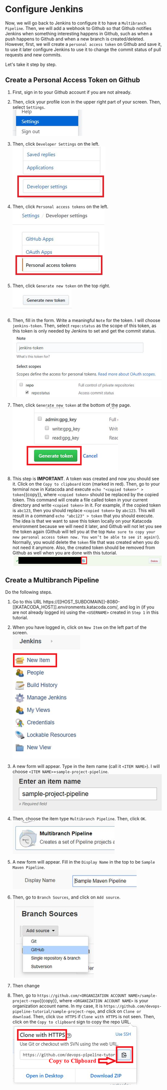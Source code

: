 # Configure Jenkins

Now, we will go back to Jenkins to configure it to have a `Multibranch Pipeline`. Then, we will add a webhook to Github so that Github notifies Jenkins when something interesting happens in Github, such as when a push happens to Github and when a new branch is created/deleted. However, first, we will create a `personal access token` on Github and save it, to use it later configure Jenkins to use it to change the commit status of pull requests and new commits.

Let's take it step by step.

## Create a Personal Access Token on Github

1. First, sign in to your Github account if you are not already.

1. Then, click your profile icon in the upper right part of your screen. Then, select `Settings`.  
![](./assets/settings.png)

1. Then, click `Developer Settings` on the left.  
![](./assets/developer_settings.png)

1. Then, click `Personal access tokens` on the left.  
![](./assets/pers_access_token_github.png)

1. Then, click `Generate new token` on the top right.  
![](./assets/generate_new_token.png)

1. Then, fill in the form. Write a meaningful `Note` for the token. I will choose `jenkins-token`. Then, select `repo:status` as the scope of this token, as this token is only needed by Jenkins to set and get the commit status.  
![](./assets/token_form_github.png)

1. Then, click `Generate new token` at the bottom of the page.  
![](./assets/generate_token_button.png)

1. This step is **IMPORTANT**. A token was created and now you should see it. Click on the `Copy to clipboard` icon (marked in red). Then, go to your terminal now in Katacoda and execute `echo "<copied token>" > token`{{copy}}, where `<copied token>` should be replaced by the copied token. This command will create a file called token in your current directory and write `<copied token>` in it. For example, if the copied token is `abc123`, then you should replace `<copied token>` by `abc123`. This will result in a command `echo "abc123" > token` that you should execute. The idea is that we want to save this token locally on your Katacoda environment because we will need it later, and Github will not let you see the token again (Github will tell you at the top `Make sure to copy your new personal access token now. You won’t be able to see it again!`). Normally, you would delete the `token` file that was created when you do not need it anymore. Also, the created token should be removed from Github as well when you are done with this tutorial.
![](./assets/token.png)

## Create a Multibranch Pipeline

Do the following steps.

1. Go to this URL https://[[HOST_SUBDOMAIN]]-8080-[[KATACODA_HOST]].environments.katacoda.com/, and log in (if you are not already logged in) using the `<USERNAME>` created in `Step 1` in this tutorial.

1. When you have logged in, click on `New Item` on the left part of the screen.  
![](./assets/new_item.png)

1. A new form will appear. Type in the item name (call it `<ITEM NAME>`). I will choose `<ITEM NAME>`=`sample-project-pipeline`.  
![](./assets/pipeline_name.png)

1. Then, choose the item type `Multibranch Pipeline`. Then, click `OK`.  
![](./assets/pipeline_type.png)

1. A new form will appear. Fill in the `Display Name` in the top to be `Sample Maven Pipeline`.  
![](./assets/display_name.png)

1. Then, go to `Branch Sources`, and click on `Add source`.
![](./assets/branch_source.png)

1. Then change 

1. Then, go to `https://github.com/<ORGANIZATION ACCOUNT NAME>/sample-project-repo`{{copy}}, where `<ORGANIZATION ACCOUNT NAME>` is your organization account name. In my case, it is `https://github.com/devops-pipeline-tutorial/sample-project-repo`, and click on `Clone or download`. Then, click `Use HTTPS` if `Clone with HTTPS` is not seen. Then, click on the `Copy to clipboard` sign to copy the repo URL.  
![](./assets/clone_form.png)
